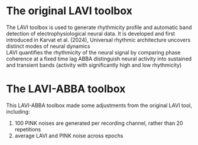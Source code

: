 # The original LAVI toolbox
The LAVI toolbox is used to generate rhythmicity profile and automatic band detection of electrophysiological neural data. It is developed and first introduced in Karvat et al. (2024), Universal rhythmic architecture uncovers distinct modes of neural dynamics    
LAVI quantifies the rhythmicity of the neural signal by comparing phase coherence at a fixed time lag
ABBA distinguish neural activity into sustained and transient bands (activity with significantly high and low rhythmicity)

# The LAVI-ABBA toolbox
This LAVI-ABBA toolbox made some adjustments from the original LAVI tool, including:
1. 100 PINK noises are generated per recording channel, rather than 20 repetitions
2. average LAVI and PINK noise across epochs
